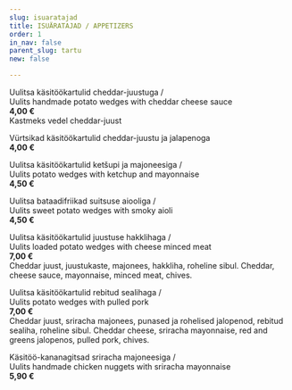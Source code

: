 ```yaml
---
slug: isuaratajad
title: ISUÄRATAJAD / APPETIZERS
order: 1
in_nav: false
parent_slug: tartu
new: false

---
```

Uulitsa käsitöökartulid cheddar-juustuga /  
Uulits handmade potato wedges with cheddar cheese sauce  
**4,00 €**  
<span class="koostis">Kastmeks vedel cheddar-juust</span>

<span class="spicy"></span>
Vürtsikad käsitöökartulid cheddar-juustu ja jalapenoga  
**4,00 €**

Uulitsa käsitöökartulid ketšupi ja majoneesiga /  
Uulits potato wedges with ketchup and mayonnaise  
**4,50 €**

<span class="special"></span>
Uulitsa bataadifriikad suitsuse aiooliga /  
Uulits sweet potato wedges with smoky aioli  
**4,50 €**

Uulitsa käsitöökartulid juustuse hakklihaga /  
Uulits loaded potato wedges with cheese minced meat  
**7,00 €**  
<span class="koostis">Cheddar juust, juustukaste, majonees, hakkliha, roheline sibul. Cheddar, cheese sauce, mayonnaise, minced meat, chives.</span>

<span class="spicy"></span> Uulitsa käsitöökartulid rebitud sealihaga /  
Uulits potato wedges with pulled pork  
**7,00 €**  
<span class="koostis">Cheddar juust, sriracha majonees, punased ja rohelised jalopenod, rebitud sealiha, roheline sibul. Cheddar cheese, sriracha mayonnaise, red and greens jalopenos, pulled pork, chives.</span>

Käsitöö-kananagitsad sriracha majoneesiga /  
Uulits handmade chicken nuggets with sriracha mayonnaise  
**5,90 €**